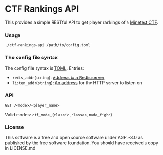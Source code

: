 # CTF Rankings API

This provides a simple RESTful API to get player rankings of a [Minetest CTF](https://github.com/MT-CTF/capturetheflag).

### Usage

```
./ctf-rankings-api /path/to/config.toml`
```

### The config file syntax

The config file syntax is [TOML](https://toml.io). Entries:

 - `redis_addr`(`string`): [Address to a Redis server](https://docs.rs/redis/0.23.0/redis/struct.Client.html)
 - `listen_addr`(`string`): [An address](https://docs.rs/tide/latest/tide/listener/trait.ToListener.html) for the HTTP server to listen on

### API

```
GET /<mode>/<player_name>
```

Valid modes: `ctf_mode_{classic,classes,nade_fight}`


### License

This software is a free and open source software under AGPL-3.0 as published by the free software foundation. You should have received a copy in LICENSE.md
